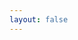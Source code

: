 ```yaml
---
layout: false
---
```

<script setup>
import { ref, onMounted } from 'vue'
import { createApp } from 'whyframe:app'
import { TOKENS as APP, services as application } from '@/app/application'
import { services as applicationDebug } from '@/app/application/debug'
import { TOKENS as VUE, services as vue } from '@/app/vue'
import { TOKENS } from '@/app/kuma'
import { build, token } from '@/services/utils'
import '../../src/assets/styles/main.scss'
const el = ref()
const $ = {
  ...VUE,
  ...APP,
  ...TOKENS,
}

onMounted(async () => {
  createApp(el.value, {
    enhanceApp: (app) => {
      const get = build(
        vue($),
        application($),
        applicationDebug($),
        [
          [token('docs.globals'), {
            service: (i18n) => {
              return [
                ['t', i18n.t],
              ]
            },
            arguments: [
              $.i18n
            ],
            labels: [
              $.globals,
            ],
          }],
        ],
      )
      get($.app)(app)
    }
  })
})
</script>

<div id="sandboxed-component" ref="el"></div>

<style scoped>
#sandboxed-component {
  width: 100%;
  height: 100vh;
  padding: 0.5rem;
}
</style>

